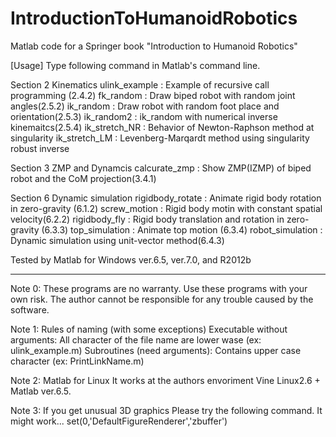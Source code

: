 # IntroductionToHumanoidRobotics
Matlab code for a Springer book "Introduction to Humanoid Robotics"

[Usage]
Type following command in Matlab's command line.

Section 2 Kinematics
    ulink_example : Example of recursive call programming (2.4.2)
    fk_random     : Draw biped robot with random joint angles(2.5.2)
    ik_random     : Draw robot with random foot place and orientation(2.5.3)
    ik_random2    : ik_random with numerical inverse kinemaitcs(2.5.4)
    ik_stretch_NR : Behavior of Newton-Raphson method at singularity
    ik_stretch_LM : Levenberg-Marqardt method using singularity robust inverse

Section 3 ZMP and Dynamcis
    calcurate_zmp : Show ZMP(IZMP) of biped robot and the CoM projection(3.4.1)

Section 6 Dynamic simulation
    rigidbody_rotate : Animate rigid body rotation in zero-gravity (6.1.2)
    screw_motion     : Rigid body motin with constant spatial velocity(6.2.2)
    rigidbody_fly    : Rigid body translation and rotation in zero-gravity (6.3.3)
    top_simulation   : Animate top motion (6.3.4)
    robot_simulation : Dynamic simulation using unit-vector method(6.4.3)

Tested by
  Matlab for Windows ver.6.5, ver.7.0, and R2012b

-------------------------------------------------------------------
Note 0:
  These programs are no warranty. Use these programs with your 
  own risk. The author cannot be responsible for any trouble 
  caused by the software.

Note 1: Rules of naming (with some exceptions)
   Executable without arguments: All character of the file name are lower wase (ex: ulink_example.m)
   Subroutines (need arguments): Contains upper case character (ex: PrintLinkName.m) 

Note 2: Matlab for Linux
   It works at the authors envoriment Vine Linux2.6 + Matlab ver.6.5.

Note 3: If you get unusual 3D graphics
   Please try the following command. It might work... 
        set(0,'DefaultFigureRenderer','zbuffer')
